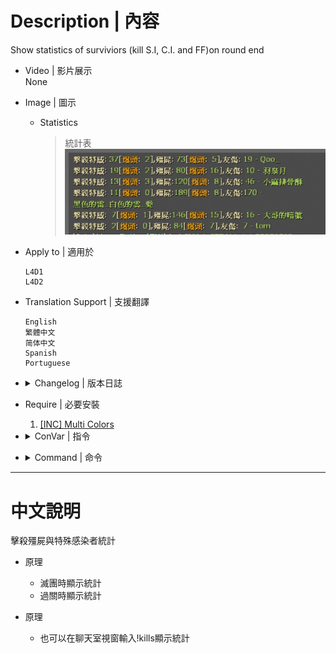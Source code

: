 # Description | 內容
Show statistics of surviviors (kill S.I, C.I. and FF)on round end

* Video | 影片展示
<br>None

* Image | 圖示
	* Statistics
		> 統計表
		<br/>![kills_1](image/kills_1.jpg)

* Apply to | 適用於
	```
	L4D1
	L4D2
	```

* Translation Support | 支援翻譯
	```
	English
	繁體中文
	简体中文
	Spanish
	Portuguese
	```

* <details><summary>Changelog | 版本日誌</summary>

	* v1.6 (2023-2-2)
		* Translation Support
		* Support 5+ survivors

	* v1.0
		* Initial Release
</details>

* Require | 必要安裝
	1. [[INC] Multi Colors](https://github.com/fbef0102/L4D1_2-Plugins/releases/tag/Multi-Colors)

* <details><summary>ConVar | 指令</summary>

	None
</details>

* <details><summary>Command | 命令</summary>

	* **Print statistics of surviviors**
		```php
		sm_kills
		```
</details>

- - - -
# 中文說明
擊殺殭屍與特殊感染者統計

* 原理
    * 滅團時顯示統計
    * 過關時顯示統計
    
* 原理
    * 也可以在聊天室視窗輸入!kills顯示統計
